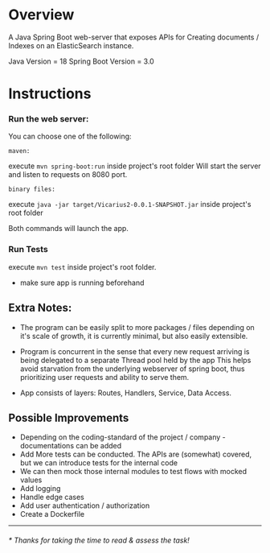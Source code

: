 # Overview

A Java Spring Boot web-server that exposes APIs for Creating documents / Indexes on an ElasticSearch instance.

Java Version = 18
Spring Boot Version = 3.0

# Instructions

### Run the web server:

You can choose one of the following:

`maven:`

execute ```mvn spring-boot:run``` inside project's root folder
Will start the server and listen to requests on 8080 port.

`binary files:`

execute ```java -jar target/Vicarius2-0.0.1-SNAPSHOT.jar``` inside project's root folder

Both commands will launch the app.
### Run Tests
execute ```mvn test``` inside project's root folder. 
* make sure app is running beforehand



## Extra Notes:

* The program can be easily split to more packages / files depending on it's scale of growth, 
it is currently minimal, but also easily extensible.

* Program is concurrent in the sense that every new request arriving is being delegated to a separate Thread pool held by the app
 This helps avoid starvation from the underlying webserver of spring boot, thus prioritizing user requests and ability to serve them.

* App consists of layers: Routes, Handlers, Service, Data Access.


## Possible Improvements

* Depending on the coding-standard of the project / company - documentations can be added
* Add More tests can be conducted. The APIs are (somewhat) covered, but we can introduce tests for the internal code
* We can then mock those internal modules to test flows with mocked values
* Add logging
* Handle edge cases
* Add user authentication / authorization
* Create a Dockerfile

---

###### * Thanks for taking the time to read & assess the task!
